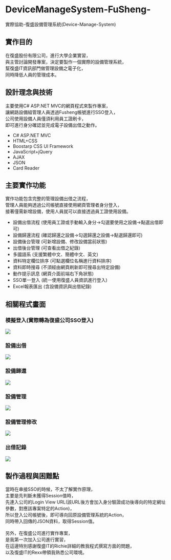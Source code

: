 # DeviceManageSystem-FuSheng-
實際協助-復盛設備管理系統(Device-Manage-System)

## 實作目的
在復盛股份有限公司，進行大學企業實習，<br>
與主管討論開發專案，決定要製作一個實際的設備管理系統，<br>
幫復盛IT資訊部門做管理設備之電子化，<br>
同時降低人員的管理成本。

## 設計理念與技術
主要使用C# ASP.NET MVC的網頁程式來製作專案，<br>
讓網路設備組管理人員透過Fusheng帳號進行SSO登入，<br>
公司使用設備人員僅須利用員工證刷卡，<br>
即可進行身分確認並完成電子設備出借之動作。
- C# ASP.NET MVC
- HTML+CSS
- Boostarp CSS UI Framework
- JavaScript+jQuery
- AJAX
- JSON
- Card Reader

## 主要實作功能
實作功能包含完整的管理設備出借之流程，<br>
管理人員能夠透過公司帳號直接使用網頁管理者身分登入，<br>
接著僅需新增設備，使用人員就可以直接透過員工證使用設備。<br>
- 設備出借流程 (使用員工證或手動輸入身分->勾選要使用之設備->點選出借即可)
- 設備歸還流程 (確認歸還之設備->勾選歸還之設備->點選歸還即可)
- 設備後台管理 (可新增設備、修改設備當前狀態)
- 出借後台管理 (可查看出借之紀錄)
- 多國語系 (支援繁體中文、簡體中文、英文)
- 資料特定欄位排序 (可點選欄位名稱進行資料排序)
- 資料即時搜尋 (不須經由網頁刷新即可搜尋出特定設備)
- 動作提示訊息 (網頁介面前端右下角狀態)
- SSO單一登入 (統一使用復盛人員資訊進行登入)
- Excel報表匯出 (含設備資訊與出借紀錄)

## 相關程式畫面
### 模擬登入(實際轉為復盛公司SSO登入)<br>
<img src="https://github.com/lfre84216/DeviceManageSystem-FuSheng-/blob/main/1.png">
<br>

### 設備出借<br>
<img src="https://github.com/lfre84216/DeviceManageSystem-FuSheng-/blob/main/2.png">
<br>

### 設備歸還<br>
<img src="https://github.com/lfre84216/DeviceManageSystem-FuSheng-/blob/main/3.png">
<br>

### 設備管理<br>
<img src="https://github.com/lfre84216/DeviceManageSystem-FuSheng-/blob/main/4.png">
<br>

### 設備管理修改<br>
<img src="https://github.com/lfre84216/DeviceManageSystem-FuSheng-/blob/main/5.png">
<br>

### 出借記錄<br>
<img src="https://github.com/lfre84216/DeviceManageSystem-FuSheng-/blob/main/6.png">
<br>

## 製作過程與困難點
當時在串接SSO的時候，不太了解實作原理，<br>
主要是先判斷未獲得Session值時，<br>
先連入公司的Login View URL(該URL後方會加入身分驗證成功後導向的特定網址參數，對應該專案特定的Action)，<br>
所以登入公司帳號後，即可導向回原設備管理系統的Action，<br>
同時帶入回傳的JSON資料，取得Session值。<br><br>
另外，在復盛公司進行實作專案，<br>
是我第一次加入公司進行實習，<br>
在這邊特別感謝復盛IT的Richie詳細的教我程式撰寫方面的問題，<br>
以及復盛IT的Rexx帶領我熟悉公司環境。<br>

